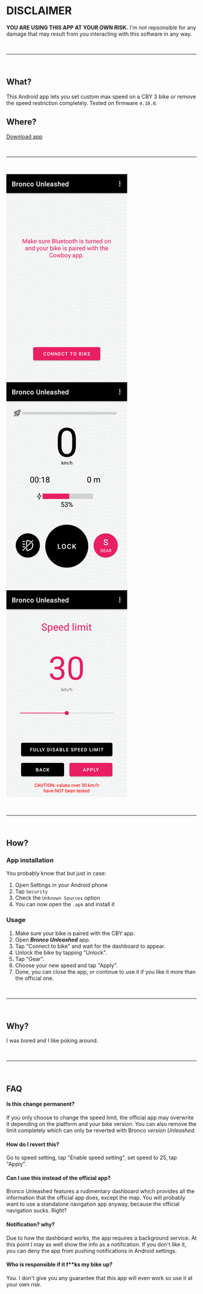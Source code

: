 ⠀

# DISCLAIMER

**YOU ARE USING THIS APP AT YOUR OWN RISK.** I'm not repsonsible for any damage that may result from you interacting with this software in any way.

⠀

---

⠀

## What?

This Android app lets you set custom max speed on a CBY 3 bike or remove the speed restriction completely. Tested on firmware `4.10.0`.

## Where?

[Download app](https://github.com/hackboyMcHack/bronco/releases/download/2.0.0/BroncoUnleashed.apk)

⠀

---
⠀

![Connection screen](./files/discovery.png) ![Dashboard](./files/dashboard.png) ![Speed setting](./files/speed_setting.png)

⠀

---

⠀

## How?

### App installation

You probably know that but just in case:

1. Open Settings in your Android phone
2. Tap `Security`
3. Check the `Unknown Sources` option
4. You can now open the `.apk` and install it

### Usage

1. Make sure your bike is paired with the CBY app. 
2. Open ***Bronco Unleashed*** app.
3. Tap "Connect to bike" and wait for the dashboard to appear.
4. Unlock the bike by tapping "Unlock".
5. Tap "Gear".
6. Choose your new speed and tap "Apply".
7. Done, you can close the app, or continue to use it if you like it more than the official one.

⠀

---

⠀

## Why?

I was bored and I like poking around.

⠀

---

⠀

## FAQ

#### Is this change permanent?

If you only choose to change the speed limit, the official app may overwrite it depending on the platform and your bike version. You can also remove the limit completely which can only be reverted with Bronco _version Unleashed_.

#### How do I revert this?

Go to speed setting, tap "Enable speed setting", set speed to 25, tap "Apply".

#### Can I use this instead of the official app?

Bronco Unleashed features a rudimentary dashboard which provides all the information that the official app does, except the map. You will probably want to use a standalone navigation app anyway, because the official navigation sucks. Right? 

#### Notification? why?

Due to how the dashboard works, the app requires a background service. At this point I may as well show the info as a notification. If you don't like it, you can deny the app from pushing notifications in Android settings.

#### Who is responsible if it f**ks my bike up?

You. I don't give you any guarantee that this app will even work so use it at your own risk.

⠀

⠀

